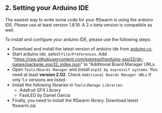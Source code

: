 ## 2. Setting your Arduino IDE

The easiest way to write some code for your ftSwarm is using the arduino IDE. Please use at least version 1.8.19. A 2.x beta version is compatible as well. 

To install and configure your arduino IDE, please use the following steps: 

- Download and install the latest version of arduino ide from [arduino.cc](https://www.arduino.cc/en/software).
- Start arduino ide, select `File/Preferences`. Add "https://raw.githubusercontent.com/espressif/arduino-esp32/gh-pages/package_esp32_index.json" to "Additional Board Manager URLs.
- Open `Tools/Boards Manager` and install `esp32 by espressif systems`. You need at least **version 2.02**. Check `Additional Boards Manager URLs` if only 1.x versions are listed.
- Install the following libraries in `Tools\Manage Libraries`:
    - Adafruit GFX Library
    - FastLED by Daniel Garcia
- Finally, you need to install the ftSwarm library. Download latest ftswarm.zip 